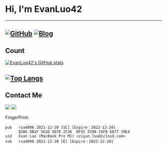 # Hi, I'm EvanLuo42
---
[![GitHub](https://img.shields.io/badge/dynamic/json?logo=github&label=GitHub&labelColor=495867&color=495867&query=%24.data.totalSubs&url=https%3A%2F%2Fapi.spencerwoo.com%2Fsubstats%2F%3Fsource%3Dgithub%26queryKey%3Dhayschan&style=flat-square)](https://github.com/EvanLuo42) [![Blog](https://img.shields.io/website?url=https%3A%2F%2Fwww.phakel.com)](https://www.phakel.com)
---
## Count

[![EvanLuo42's GitHub stats](https://github-readme-stats.vercel.app/api?username=EvanLuo42&theme=radical&cache_seconds=1800)](https://github.com/anuraghazra/github-readme-stats)

[![Top Langs](https://github-readme-stats.vercel.app/api/top-langs/?username=EvanLuo42&layout=compact&theme=radical&exclude_repo=blog&langs_count=6)](https://github.com/anuraghazra/github-readme-stats)
---
## Contact Me
<a href="https://t.me/lzy_0402"><img src="https://img.shields.io/badge/Telegram-2CA5E0?style=for-the-badge&logo=telegram&logoColor=white" /></a>
<a href="https://twitter.com/lzy_0402"><img src="https://img.shields.io/badge/Twitter-1DA1F2?style=for-the-badge&logo=twitter&logoColor=white" /></a>

FingerPrint:
```
pub   rsa4096 2021-12-20 [SC] [Expire：2022-12-20]
      B386 DB1F 562D 5078 2F26  BF5C 5598 C6FB 6877 39E4
uid   Evan Luo (MacBook Pro M1) <ziyun.luo@icloud.com>
sub   rsa4096 2021-12-20 [E] [Expire：2022-12-20]
```
